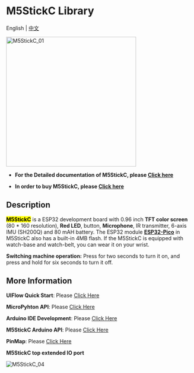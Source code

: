 # M5StickC Library

English | [中文](README_cn.md)

<img src="https://m5stack.oss-cn-shenzhen.aliyuncs.com/image/m5-docs_content/core/m5stickc_01.png" alt="M5StickC_01" width="350" height="350">

* **For the Detailed documentation of M5StickC, please [Click here](https://docs.m5stack.com/#/en/core/m5stickc)**

* **In order to buy M5StickC, please [Click here](https://www.aliexpress.com/item/New-Arrival-2019-M5StickC-1-of-Limited-Trial-Edition-ESP32-PICO-Mini-IoT-Development-Board-Finger/32985247364.html)**


## Description

<mark>**M5StickC**</mark> is a ESP32 development board with 0.96 inch **TFT color screen** (80 * 160 resolution), **Red LED**, button, **Microphone**, IR transmitter, 6-axis IMU (SH200Q) and 80 mAH battery. The ESP32 module **[ESP32-Pico](https://github.com/m5stack/M5-Schematic/blob/master/Core/esp32-pico-d4_datasheet_en.pdf)** in M5StickC also has a built-in 4MB flash. If the M5StickC is equipped with watch-base and watch-belt, you can wear it on your wrist.

**Switching machine operation:** Press for two seconds to turn it on, and press and hold for six seconds to turn it off.

## More Information

**UIFlow Quick Start**: Please [Click Here](https://docs.m5stack.com/en/quick_start/m5stickc/m5stickc_quick_start_with_uiflow)

**MicroPyhton API**: Please [Click Here](https://docs.m5stack.com/en/mpy/display/m5stack_lvgl)

**Arduino IDE Development**: Please [Click Here](https://docs.m5stack.com/en/arduino/arduino_development)

**M5StickC Arduino API**: Please  [Click Here](https://docs.m5stack.com/en/api/stickc/system_m5stickc)

**PinMap**: Please [Click Here](https://docs.m5stack.com/en/core/m5stickc)

**M5StickC top extended IO port**

<img src="https://m5stack.oss-cn-shenzhen.aliyuncs.com/image/m5-docs_content/core/m5stickc_04.png" alt="M5StickC_04">
